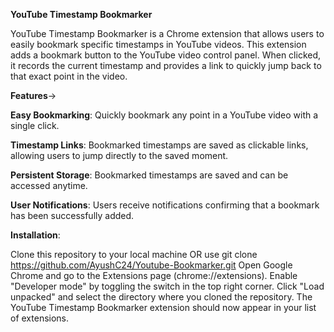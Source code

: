 **YouTube Timestamp Bookmarker**

YouTube Timestamp Bookmarker is a Chrome extension that allows users to easily bookmark specific timestamps in YouTube videos. 
This extension adds a bookmark button to the YouTube video control panel.
When clicked, it records the current timestamp and provides a link to quickly jump back to that exact point in the video.

**Features**->

**Easy Bookmarking**: Quickly bookmark any point in a YouTube video with a single click.

**Timestamp Links**: Bookmarked timestamps are saved as clickable links, allowing users to jump directly to the saved moment.

**Persistent Storage**: Bookmarked timestamps are saved and can be accessed anytime.

**User Notifications**: Users receive notifications confirming that a bookmark has been successfully added.



**Installation**:

Clone this repository to your local machine
OR use git clone https://github.com/AyushC24/Youtube-Bookmarker.git
Open Google Chrome and go to the Extensions page (chrome://extensions).
Enable "Developer mode" by toggling the switch in the top right corner.
Click "Load unpacked" and select the directory where you cloned the repository.
The YouTube Timestamp Bookmarker extension should now appear in your list of extensions.

